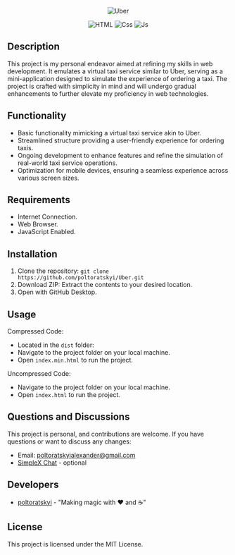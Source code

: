 <p align="center">
      <img src="https://i.ibb.co/Ntb92S8/image-2024-02-02-14-37-07.png" alt="Uber">
</p>

<p align="center">
   <img src="https://img.shields.io/badge/HTML-v5-orange" alt="HTML">
   <img src="https://img.shields.io/badge/CSS-v3-blue" alt="Css">
   <img src="https://img.shields.io/badge/JavaScript-ES6-yellow" alt="Js">
</p>

## Description

This project is my personal endeavor aimed at refining my skills in web development. It emulates a virtual taxi service similar to Uber, serving as a mini-application designed to simulate the experience of ordering a taxi. The project is crafted with simplicity in mind and will undergo gradual enhancements to further elevate my proficiency in web technologies.

## Functionality

- Basic functionality mimicking a virtual taxi service akin to Uber.
- Streamlined structure providing a user-friendly experience for ordering taxis.
- Ongoing development to enhance features and refine the simulation of real-world taxi service operations.
- Optimization for mobile devices, ensuring a seamless experience across various screen sizes.

## Requirements

- Internet Connection.
- Web Browser.
- JavaScript Enabled.

## Installation

1. Clone the repository: `git clone https://github.com/poltoratskyi/Uber.git`
2. Download ZIP: Extract the contents to your desired location.
3. Open with GitHub Desktop.

## Usage

Compressed Code:

- Located in the `dist` folder:
- Navigate to the project folder on your local machine.
- Open `index.min.html` to run the project.

Uncompressed Code:

- Navigate to the project folder on your local machine.
- Open `index.html` to run the project.

## Questions and Discussions

This project is personal, and contributions are welcome. If you have questions or want to discuss any changes:

- Email: poltoratskyialexander@gmail.com
- [SimpleX Chat](https://simplex.chat/contact#/?v=1-4&smp=smp%3A%2F%2FZKe4uxF4Z_aLJJOEsC-Y6hSkXgQS5-oc442JQGkyP8M%3D%40smp17.simplex.im%2FzBpStVueK_9NcNKGgWWZuAw4EuibJks7%23%2F%3Fv%3D1-2%26dh%3DMCowBQYDK2VuAyEAzFBHs6ZksFf4chVCsrjlbqNb1HoVra57zWxeCdnjMUI%253D%26srv%3Dogtwfxyi3h2h5weftjjpjmxclhb5ugufa5rcyrmg7j4xlch7qsr5nuqd.onion) - optional

## Developers

- [poltoratskyi](https://github.com/poltoratskyi) - "Making magic with ❤️ and ☕"

## License

This project is licensed under the MIT License.

